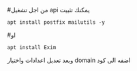 #من اجل تشغيل api يمكنك تثبيت 
```
apt install postfix mailutils -y
```
#او
```
apt install Exim
```
وبعد تعديل اعدادات واختيار domain اضفه الى كود

